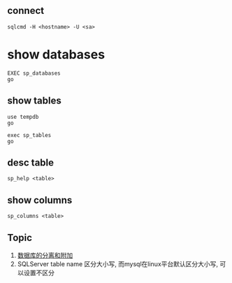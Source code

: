 
## connect
```
sqlcmd -H <hostname> -U <sa>
```

# show databases
```
EXEC sp_databases
go
```

## show tables
```
use tempdb
go

exec sp_tables
go
```

## desc table
```
sp_help <table>
```

## show columns
```
sp_columns <table>
```


## Topic
1. [数据库的分离和附加](https://msdn.microsoft.com/zh-sg/library/ms190794.aspx)  
2. SQLServer table name 区分大小写, 而mysql在linux平台默认区分大小写, 可以设置不区分  
